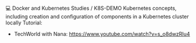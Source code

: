 💻 Docker and Kubernetes Studies / K8S-DEMO
Kubernetes concepts, including creation and configuration of components in a Kubernetes cluster locally
Tutorial:
  - TechWorld with Nana: https://www.youtube.com/watch?v=s_o8dwzRlu4

